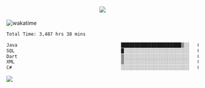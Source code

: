 <h1 align="center">
  <img src="https://readme-typing-svg.herokuapp.com/?font=Righteous&size=35&center=true&vCenter=true&width=500&height=70&duration=4000&lines=Hi!+%F0%9F%91%8B+I%27m+Ali%20Osman!;" />
</h1>


![wakatime](https://wakatime.com/share/@aliosmanoktar/3a8ffe71-6da4-4964-913b-2f09afbe53bf.svg?cache=none)
<!--START_SECTION:waka-->

```txt
Total Time: 3,487 hrs 38 mins

Java                                      ██████████████████████▒░░   89.21 %
SQL                                       █░░░░░░░░░░░░░░░░░░░░░░░░   03.89 %
Dart                                      ▒░░░░░░░░░░░░░░░░░░░░░░░░   01.99 %
XML                                       ▒░░░░░░░░░░░░░░░░░░░░░░░░   01.06 %
C#                                        ░░░░░░░░░░░░░░░░░░░░░░░░░   00.65 %
```

<!--END_SECTION:waka-->

<img src="https://profile-counter.glitch.me/aliosmanoktar/count.svg" />

